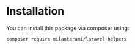 # Installation

You can install this package via composer using:

```bash
composer require milantarami/laravel-helpers
```
